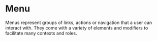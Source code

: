 # Menu

Menus represent groups of links, actions or navigation that a user can interact with. They come with a variety of elements and modifiers to facilitate many contexts and roles.
